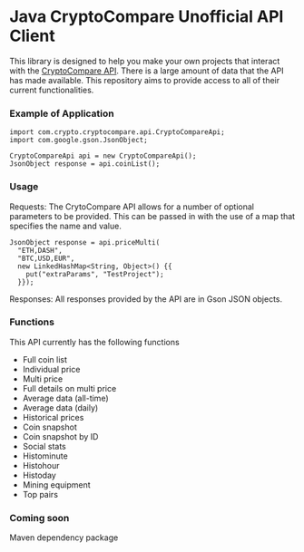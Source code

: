 # Java CryptoCompare Unofficial API Client

This library is designed to help you make your own projects that interact with the [CryptoCompare API](https://www.cryptocompare.com/api/#). There is a large amount of data that the API has made available. This repository aims to provide access to all of their current functionalities.

### Example of Application
```
import com.crypto.cryptocompare.api.CryptoCompareApi;
import com.google.gson.JsonObject;

CryptoCompareApi api = new CryptoCompareApi();
JsonObject response = api.coinList();
```

### Usage
Requests: The CrytoCompare API allows for a number of optional parameters to be provided. This can be passed in with the use of a map that specifies the name and value.

```
JsonObject response = api.priceMulti(
  "ETH,DASH",
  "BTC,USD,EUR",
  new LinkedHashMap<String, Object>() {{
    put("extraParams", "TestProject");
  }});
```

Responses: All responses provided by the API are in Gson JSON objects.

### Functions
This API currently has the following functions
* Full coin list
* Individual price
* Multi price 
* Full details on multi price
* Average data (all-time)
* Average data (daily)
* Historical prices
* Coin snapshot
* Coin snapshot by ID
* Social stats
* Histominute
* Histohour
* Histoday
* Mining equipment
* Top pairs

### Coming soon
Maven dependency package
